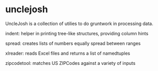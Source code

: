 # unclejosh

UncleJosh is a collection of utilies to do gruntwork in processing data.

indent: helper in printing tree-like structures, providing column hints

spread: creates lists of numbers equally spread between ranges

xlreader: reads Excel files and returns a list of namedtuples

zipcodetool: matches US ZIPCodes against a variety of inputs